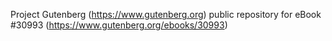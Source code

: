 Project Gutenberg (https://www.gutenberg.org) public repository for eBook #30993 (https://www.gutenberg.org/ebooks/30993)
